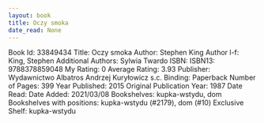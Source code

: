 ```yaml
---
layout: book
title: Oczy smoka
date_read: None
---
```


Book Id: 33849434
Title: Oczy smoka
Author: Stephen King
Author l-f: King, Stephen
Additional Authors: Sylwia Twardo
ISBN: 
ISBN13: 9788378859048
My Rating: 0
Average Rating: 3.93
Publisher: Wydawnictwo Albatros Andrzej Kuryłowicz s.c.
Binding: Paperback
Number of Pages: 399
Year Published: 2015
Original Publication Year: 1987
Date Read: 
Date Added: 2021/03/08
Bookshelves: kupka-wstydu, dom
Bookshelves with positions: kupka-wstydu (#2179), dom (#10)
Exclusive Shelf: kupka-wstydu

